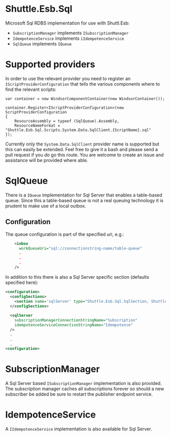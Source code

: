# Shuttle.Esb.Sql

Microsoft Sql RDBS implementation for use with Shuttl.Esb:

- `SubscriptionManager` implements `ISubscriptionManager`
- `IdempotenceService` implements `iIdempotenceService`
- `SqlQueue` implements `IQueue`

# Supported providers

In order to use the relevant provider you need to register an `IScriptProviderConfiguration` that tells the various components where to find the relevant scripts:

```
var container = new WindsorComponentContainer(new WindsorContainer());

container.Register<IScriptProviderConfiguration>(new ScriptProviderConfiguration
{
    ResourceAssembly = typeof (SqlQueue).Assembly,
    ResourceNameFormat = "Shuttle.Esb.Sql.Scripts.System.Data.SqlClient.{ScriptName}.sql"
});
```

Currently only the `System.Data.SqlClient` provider name is supported but this can easily be extended.  Feel free to give it a bash and please send a pull request if you *do* go this route.  You are welcome to create an issue and assistance will be provided where able.

# SqlQueue

There is a `IQueue` implementation for Sql Server that enables a table-based queue.  Since this a table-based queue is not a real queuing technology it is prudent to make use of a local outbox.

## Configuration

The queue configuration is part of the specified uri, e.g.:

~~~xml
    <inbox
      workQueueUri="sql://connectionstring-name/table-queue"
	  .
	  .
	  .
    />
~~~

In addition to this there is also a Sql Server specific section (defaults specified here):

~~~xml
<configuration>
  <configSections>
    <section name='sqlServer' type="Shuttle.Esb.Sql.SqlSection, Shuttle.Esb.Sql"/>
  </configSections>
  
  <sqlServer
	subscriptionManagerConnectionStringName="Subscription"
	idempotenceServiceConnectionStringName="Idempotence"
  />
  .
  .
  .
<configuration>
~~~

# SubscriptionManager

A Sql Server based `ISubscriptionManager` implementation is also provided.  The subscription manager caches all subscriptions forever so should a new subscriber be added be sure to restart the publisher endpoint service.

# IdempotenceService

A `IIdempotenceService` implementation is also available for Sql Server.